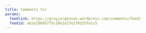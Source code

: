 ```yaml
---
title: Comments for
params:
  feedlink: https://grayjorgenson.wordpress.com/comments/feed/
  feedid: ab2e29b85775c10e1e27e270325fe1c5
---
```

